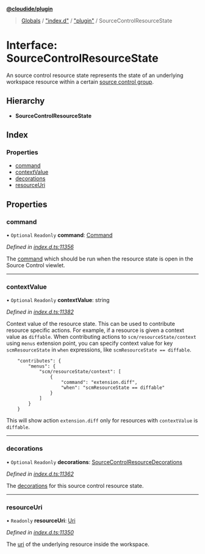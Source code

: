 **[@cloudide/plugin](../README.md)**

> [Globals](../README.md) / ["index.d"](../modules/_index_d_.md) / ["plugin"](../modules/_index_d_._plugin_.md) / SourceControlResourceState

# Interface: SourceControlResourceState

An source control resource state represents the state of an underlying workspace
resource within a certain [source control group](#SourceControlResourceGroup).

## Hierarchy

* **SourceControlResourceState**

## Index

### Properties

* [command](_index_d_._plugin_.sourcecontrolresourcestate.md#command)
* [contextValue](_index_d_._plugin_.sourcecontrolresourcestate.md#contextvalue)
* [decorations](_index_d_._plugin_.sourcecontrolresourcestate.md#decorations)
* [resourceUri](_index_d_._plugin_.sourcecontrolresourcestate.md#resourceuri)

## Properties

### command

• `Optional` `Readonly` **command**: [Command](_index_d_._plugin_.command.md)

*Defined in [index.d.ts:11356](https://github.com/shuyaqian/cloudide-plugin-api/blob/6d83fa1/index.d.ts#L11356)*

The [command](#Command) which should be run when the resource
state is open in the Source Control viewlet.

___

### contextValue

• `Optional` `Readonly` **contextValue**: string

*Defined in [index.d.ts:11382](https://github.com/shuyaqian/cloudide-plugin-api/blob/6d83fa1/index.d.ts#L11382)*

Context value of the resource state. This can be used to contribute resource specific actions.
For example, if a resource is given a context value as `diffable`. When contributing actions to `scm/resourceState/context`
using `menus` extension point, you can specify context value for key `scmResourceState` in `when` expressions, like `scmResourceState == diffable`.
```
	"contributes": {
		"menus": {
			"scm/resourceState/context": [
				{
					"command": "extension.diff",
					"when": "scmResourceState == diffable"
				}
			]
		}
	}
```
This will show action `extension.diff` only for resources with `contextValue` is `diffable`.

___

### decorations

• `Optional` `Readonly` **decorations**: [SourceControlResourceDecorations](_index_d_._plugin_.sourcecontrolresourcedecorations.md)

*Defined in [index.d.ts:11362](https://github.com/shuyaqian/cloudide-plugin-api/blob/6d83fa1/index.d.ts#L11362)*

The [decorations](#SourceControlResourceDecorations) for this source control
resource state.

___

### resourceUri

• `Readonly` **resourceUri**: [Uri](../classes/_index_d_._plugin_.uri.md)

*Defined in [index.d.ts:11350](https://github.com/shuyaqian/cloudide-plugin-api/blob/6d83fa1/index.d.ts#L11350)*

The [uri](#Uri) of the underlying resource inside the workspace.
